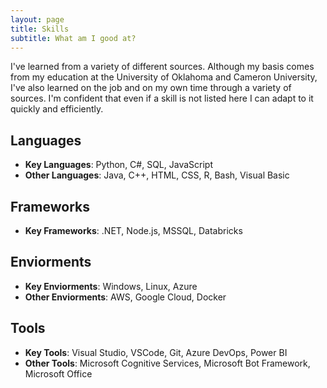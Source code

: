 ```yaml
---
layout: page
title: Skills
subtitle: What am I good at?
---
```


I've learned from a variety of different sources. Although my basis comes from my education at the University of Oklahoma and Cameron University, I've also learned on the job and on my own time through a variety of sources. 
I'm confident that even if a skill is not listed here I can adapt to it quickly and efficiently.

## Languages
- **Key Languages**: Python, C#, SQL, JavaScript
- **Other Languages**: Java, C++, HTML, CSS, R, Bash, Visual Basic

## Frameworks
- **Key Frameworks**: .NET, Node.js, MSSQL, Databricks

## Enviorments
- **Key Enviorments**: Windows, Linux, Azure
- **Other Enviorments**: AWS, Google Cloud, Docker

## Tools
- **Key Tools**: Visual Studio, VSCode, Git, Azure DevOps, Power BI
- **Other Tools**: Microsoft Cognitive Services, Microsoft Bot Framework, Microsoft Office